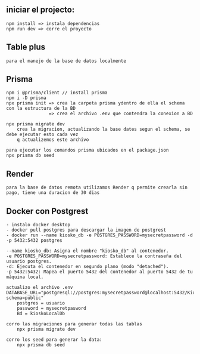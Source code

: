 ## iniciar el projecto:
    npm install => instala dependencias
    npm run dev => corre el proyecto

## Table plus
    para el manejo de la base de datos localmente

## Prisma   
    npm i @prisma/client // install prisma
    npm i -D prisma 
    npx prisma init => crea la carpeta prisma ydentro de ella el schema con la estructura de la BD
                    => crea el archivo .env que contendra la conexion a BD

    npx prisma migrate dev
        crea la migracion, actualizando la base dates segun el schema, se debe ejecutar esto cada vez
        q actualizemos este archivo

    para ejecutar los comandos prisma ubicados en el package.json
    npx prisma db seed

## Render
    para la base de datos remota utilizamos Render q permite crearla sin pago, tiene una duracion de 30 dias

## Docker con Postgrest
    - instalo docker desktop
    - docker pull postgres para descargar la imagen de postgrest
    - docker run --name kiosko_db -e POSTGRES_PASSWORD=mysecretpassword -d -p 5432:5432 postgres

    --name kiosko_db: Asigna el nombre "kiosko_db" al contenedor.
    -e POSTGRES_PASSWORD=mysecretpassword: Establece la contraseña del usuario postgres.
    -d: Ejecuta el contenedor en segundo plano (modo "detached").
    -p 5432:5432: Mapea el puerto 5432 del contenedor al puerto 5432 de tu máquina local.

    actualizo el archivo .env
    DATABASE_URL="postgresql://postgres:mysecretpassword@localhost:5432/KioskoLocalDb?schema=public"
        postgres = usuario
        password = mysecretpasword
        Bd = kioskoLocalDb

    corro las migraciones para generar todas las tablas
        npx prisma migrate dev

    corro los seed para generar la data:
        npx prisma db seed



